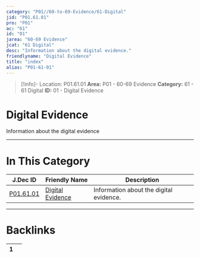 ```yaml
---
category: "P01//60-to-69-Evidence/61-Digital"
jid: "P01.61.01"
pro: "P01"
ac: "61"
id: "01"
jarea: "60-69 Evidence"
jcat: "61 Digital"
desc: "Information about the digital evidence."
friendlyname: "Digital Evidence"
title: "index"
alias: "P01-61-01"
---
```

>[!info]- Location: P01.61.01
>**Area:** P01 - 60-69 Evidence
>**Category:** 61 - 61 Digital
>**ID:** 01 - Digital Evidence

# Digital Evidence

Information about the digital evidence
 


---
# In This Category

| J.Dec ID                                                                | Friendly Name                                                                  | Description                             |
| ----------------------------------------------------------------------- | ------------------------------------------------------------------------------ | --------------------------------------- |
| [P01.61.01](index.md) | [Digital Evidence](index.md) | Information about the digital evidence. |


---
# Backlinks
<div><table class="dataview table-view-table"><thead class="table-view-thead"><tr class="table-view-tr-header"><th class="table-view-th"><span></span><span class="dataview small-text">1</span></th><th class="table-view-th"><span></span></th></tr></thead><tbody class="table-view-tbody"></tbody></table></div>